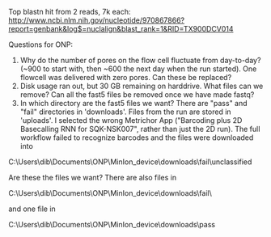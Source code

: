 Top blastn hit from 2 reads, 7k each:
http://www.ncbi.nlm.nih.gov/nucleotide/970867866?report=genbank&log$=nuclalign&blast_rank=1&RID=TX900DCV014

Questions for ONP:

1. Why do the number of pores on the flow cell fluctuate from day-to-day? (~900 to start with, then ~600 the next day when the run started). One flowcell was delivered with zero pores. Can these be replaced?
2. Disk usage ran out, but 30 GB remaining on harddrive. What files can we remove? Can all the fast5 files be removed once we have made fastq?
3. In which directory are the fast5 files we want? There are "pass" and "fail" directories in 'downloads'. Files from the run are stored in 'uploads'. I selected the wrong Metrichor App ("Barcoding plus 2D Basecalling RNN for SQK-NSK007", rather than just the 2D run). The full workflow failed to recognize barcodes and the files were downloaded into 

C:\Users\dib\Documents\ONP\MinIon_device\downloads\fail\unclassified

Are these the files we want? There are also files in

C:\Users\dib\Documents\ONP\MinIon_device\downloads\fail\

and one file in

C:\Users\dib\Documents\ONP\MinIon_device\downloads\pass
